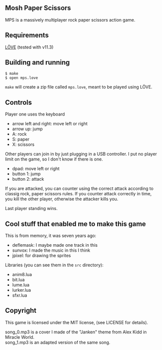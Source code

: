 ## Mosh Paper Scissors

MPS is a massively multiplayer rock paper scissors action game.

## Requirements

[LÖVE](https://love2d.org) (tested with v11.3)

## Building and running

```shell
$ make
$ open mps.love
```

`make` will create a zip file called `mps.love`, meant to be played using LÖVE.

## Controls

Player one uses the keyboard

- arrow left and right: move left or right
- arrow up: jump
- A: rock
- S: paper
- X: scissors

Other players can join in by just plugging in a USB controller. I put no player
limit on the game, so I don't know if there is one.

- dpad: move left or right
- button 1: jump
- button 2: attack

If you are attacked, you can counter using the correct attack according to
classig rock, paper scissors rules. If you counter attack correctly in time,
you kill the other player, otherwise the attacker kills you.

Last player standing wins.

## Cool stuff that enabled me to make this game

This is from memory, it was seven years ago:

- deflemask: I maybe made one track in this
- sunvox: I made the music in this I think
- jpixel: for drawing the sprites

Libraries (you can see them in the `src` directory):

- anim8.lua
- bit.lua
- lume.lua
- lurker.lua
- sfxr.lua

## Copyright

This game is licensed under the MIT license, (see LICENSE for details).

song_0.mp3 is a cover I made of the "Janken" theme from Alex Kidd in Miracle World.  
song_1.mp3 is an adapted version of the same song.
